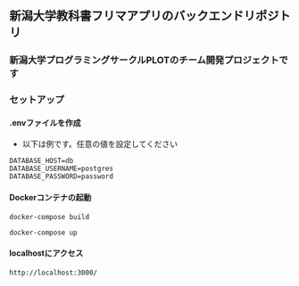 ## 新潟大学教科書フリマアプリのバックエンドリポジトリ
### 新潟大学プログラミングサークルPLOTのチーム開発プロジェクトです

### セットアップ

#### .envファイルを作成
* 以下は例です。任意の値を設定してください
```env
DATABASE_HOST=db
DATABASE_USERNAME=postgres
DATABASE_PASSWORD=password
```

#### Dockerコンテナの起動
```
docker-compose build
```

```
docker-compose up
```

#### localhostにアクセス
```
http://localhost:3000/
```
